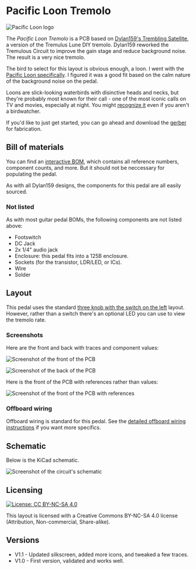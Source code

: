 # Pacific Loon Tremolo

![Pacific Loon logo](images/logo.png)

The *Pacific Loon Tremolo* is a PCB based on [Dylan159's Trembling Satellite](https://bentfishbowl.wixsite.com/electronics/post/trembling-satellite-tremolo), a version of the Tremulus Lune DIY tremolo. Dylan159 reworked the Tremulous Circuit to improve the gain stage and reduce background noise. The result is a very nice tremolo.

The bird to select for this layout is obvious enough, a loon. I went with the [Pacific Loon specifically](https://ebird.org/species/pacloo). I figured it was a good fit based on the calm nature of the background noise on the pedal.

Loons are slick-looking waterbirds with disinctive heads and necks, but they're probably most known for their call - one of the most iconic calls on TV and movies, especially at night. You might [recognize it](https://www.youtube.com/watch?v=DVFBUIGfcJk) even if you aren't a birdwatcher.

If you'd like to just get started, you can go ahead and download the [gerber](https://github.com/RWLPedal/music-pcbs/raw/refs/heads/main/PacificLoonTremolo./PacificLoonTremolo.zip) for fabrication.

## Bill of materials

You can find an [interactive BOM](https://html-preview.github.io/?url=https://github.com/RWLPedal/music-pcbs/blob/main/PacificLoonTremolo/interactive_bom.html), which contains all reference numbers, component counts, and more. But it should not be neccessary for populating the pedal.

As with all Dylan159 designs, the components for this pedal are all easily sourced.

### Not listed

As with most guitar pedal BOMs, the following components are not listed above:

* Footswitch
* DC Jack
* 2x 1/4" audio jack
* Enclosure: this pedal fits into a 125B enclosure.
* Sockets (for the transistor, LDR/LED, or ICs).
* Wire
* Solder

## Layout

This pedal uses the standard [three knob with the switch on the left](https://github.com/RWLPedal/music-pcbs/blob/main/instructions/DRILLING.md) layout. However, rather than a switch there's an optional LED you can use to view the tremolo rate.

### Screenshots

Here are the front and back with traces and component values:

![Screenshot of the front of the PCB](images/pcb_front.png?raw=true)

![Screenshot of the back of the PCB](images/pcb_back.png?raw=true)

Here is the front of the PCB with references rather than values:

![Screenshot of the front of the PCB with references](images/pcb_references.png?raw=true)

### Offboard wiring

Offboard wiring is standard for this pedal. See the [detailed offboard wiring instructions](https://github.com/RWLPedal/music-pcbs/blob/main/instructions/WIRING.md) if you want more specifics.

## Schematic

Below is the KiCad schematic.

![Screenshot of the circuit's schematic](images/schematic.png?raw=true)

## Licensing

[![License: CC BY-NC-SA 4.0](https://licensebuttons.net/l/by-nc-sa/4.0/80x15.png)](https://creativecommons.org/licenses/by-nc-sa/4.0/)

This layout is licensed with a Creative Commons BY-NC-SA 4.0 license (Attribution, Non-commercial, Share-alike).

## Versions

* V1.1 - Updated silkscreen, added more icons, and tweaked a few traces.
* V1.0 - First version, validated and works well.